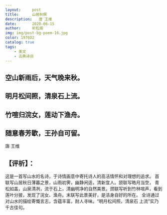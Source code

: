 ```yaml
---
layout:     post
title:      山居秋暝
description:   唐 王维
date:       2020-06-15
author:     听松阁
img: img/post-bg-poem-16.jpg
color: 1976D2
catalog: true
tags:
    - 美文
    - 古典诗词
---
```


## 空山新雨后，天气晚来秋。
## 明月松间照，清泉石上流。
## 竹喧归浣女，莲动下渔舟。
## 随意春芳歇，王孙自可留。

唐 王维

## 【评析】：
这是一首写山水的名诗，于诗情画意中寄托诗人的高洁情怀和对理想的追求。
首联写山居秋日薄暮之景，山雨初霁，幽静闲适，清新宜人。颔联写皓月当空，
青松如盖，山泉清冽，流于石上，清幽明净的自然美景。颈联写听到竹林喧声，看到
莲叶分披，发现了浣女、渔舟。末联写此景美好，是洁身自好的所在。
全诗通过对山水的描绘寄慨言志，含蕴丰富，耐人寻味。“明月松间照，清泉石
上流”实乃千古佳句。

